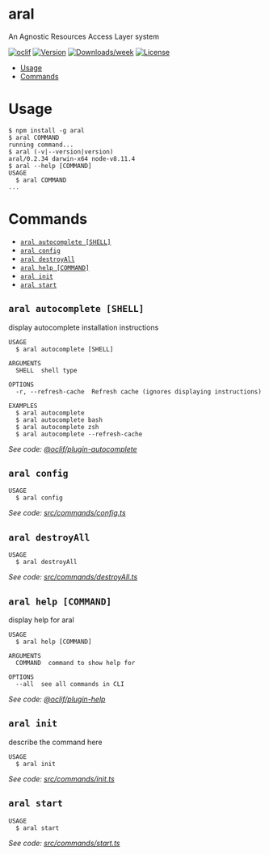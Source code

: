 aral
====

An Agnostic Resources Access Layer system

[![oclif](https://img.shields.io/badge/cli-oclif-brightgreen.svg)](https://oclif.io)
[![Version](https://img.shields.io/npm/v/aral.svg)](https://npmjs.org/package/aral)
[![Downloads/week](https://img.shields.io/npm/dw/aral.svg)](https://npmjs.org/package/aral)
[![License](https://img.shields.io/npm/l/aral.svg)](https://github.com/11arn11/aral/blob/master/package.json)

<!-- toc -->
* [Usage](#usage)
* [Commands](#commands)
<!-- tocstop -->
# Usage
<!-- usage -->
```sh-session
$ npm install -g aral
$ aral COMMAND
running command...
$ aral (-v|--version|version)
aral/0.2.34 darwin-x64 node-v8.11.4
$ aral --help [COMMAND]
USAGE
  $ aral COMMAND
...
```
<!-- usagestop -->
# Commands
<!-- commands -->
* [`aral autocomplete [SHELL]`](#aral-autocomplete-shell)
* [`aral config`](#aral-config)
* [`aral destroyAll`](#aral-destroyall)
* [`aral help [COMMAND]`](#aral-help-command)
* [`aral init`](#aral-init)
* [`aral start`](#aral-start)

## `aral autocomplete [SHELL]`

display autocomplete installation instructions

```
USAGE
  $ aral autocomplete [SHELL]

ARGUMENTS
  SHELL  shell type

OPTIONS
  -r, --refresh-cache  Refresh cache (ignores displaying instructions)

EXAMPLES
  $ aral autocomplete
  $ aral autocomplete bash
  $ aral autocomplete zsh
  $ aral autocomplete --refresh-cache
```

_See code: [@oclif/plugin-autocomplete](https://github.com/oclif/plugin-autocomplete/blob/v0.1.0/src/commands/autocomplete/index.ts)_

## `aral config`

```
USAGE
  $ aral config
```

_See code: [src/commands/config.ts](https://github.com/11arn11/aral/blob/v0.2.34/src/commands/config.ts)_

## `aral destroyAll`

```
USAGE
  $ aral destroyAll
```

_See code: [src/commands/destroyAll.ts](https://github.com/11arn11/aral/blob/v0.2.34/src/commands/destroyAll.ts)_

## `aral help [COMMAND]`

display help for aral

```
USAGE
  $ aral help [COMMAND]

ARGUMENTS
  COMMAND  command to show help for

OPTIONS
  --all  see all commands in CLI
```

_See code: [@oclif/plugin-help](https://github.com/oclif/plugin-help/blob/v2.1.6/src/commands/help.ts)_

## `aral init`

describe the command here

```
USAGE
  $ aral init
```

_See code: [src/commands/init.ts](https://github.com/11arn11/aral/blob/v0.2.34/src/commands/init.ts)_

## `aral start`

```
USAGE
  $ aral start
```

_See code: [src/commands/start.ts](https://github.com/11arn11/aral/blob/v0.2.34/src/commands/start.ts)_
<!-- commandsstop -->
